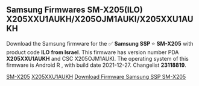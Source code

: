 <h2>Samsung Firmwares SM-X205(ILO) X205XXU1AUKH/X205OJM1AUKI/X205XXU1AUKH</h2>
Download the Samsung firmware for the ✅ <strong>Samsung SSP </strong> ⭐ <strong>SM-X205</strong> with product code <strong>ILO</strong> <strong> from Israel</strong>. This firmware has version number PDA <strong>X205XXU1AUKH</strong> and CSC X205OJM1AUKI. The operating system of this firmware is Android R , with build date 2021-12-27. Changelist <strong>23118819</strong>.

[SM-X205](https://samfirm.shop/model/SM-X205)
[X205XXU1AUKH](https://samfirm.shop/pda/X205XXU1AUKH)
[Download Firmware Samsung SSP SM-X205](https://samfirm.shop/firmware/485960)

